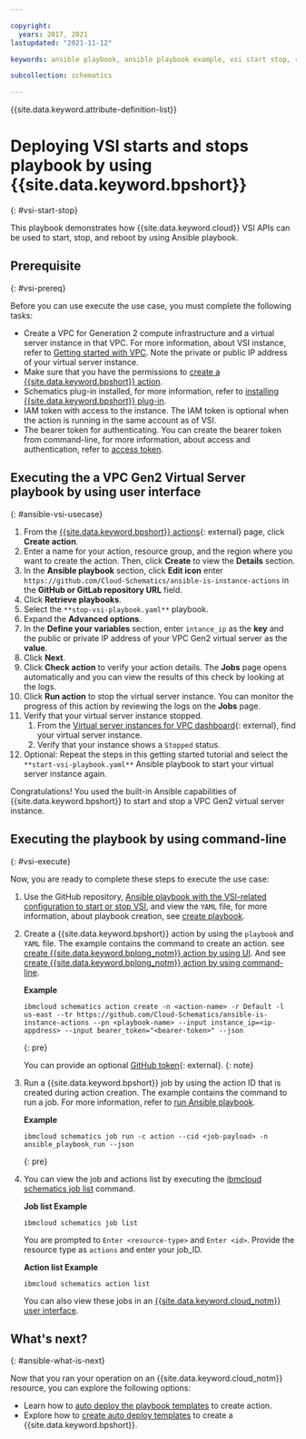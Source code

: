 ```yaml
---

copyright:
  years: 2017, 2021
lastupdated: "2021-11-12"

keywords: ansible playbook, ansible playbook example, vsi start stop, reboot vsi on {{site.data.keyword.cloud_notm}}

subcollection: schematics

---
```


{{site.data.keyword.attribute-definition-list}}


# Deploying VSI starts and stops playbook by using {{site.data.keyword.bpshort}}
{: #vsi-start-stop}


This playbook demonstrates how {{site.data.keyword.cloud}} VSI APIs can be used to start, stop, and reboot by using Ansible playbook.

## Prerequisite
{: #vsi-prereq}

Before you can use execute the use case, you must complete the following tasks:

- Create a VPC for Generation 2 compute infrastructure and a virtual server instance in that VPC. For more information, about VSI instance, refer to [Getting started with VPC](/docs/vpc?topic=vpc-creating-a-vpc-using-the-ibm-cloud-console). Note the private or public IP address of your virtual server instance. 
- Make sure that you have the permissions to [create a {{site.data.keyword.bpshort}} action](/docs/schematics?topic=schematics-access#access-roles). 
- Schematics plug-in installed, for more information, refer to [installing {{site.data.keyword.bpshort}} plug-in](/docs/schematics?topic=schematics-setup-cli#install-schematics-cli).
- IAM token with access to the instance. The IAM token is optional when the action is running in the same account as of VSI.
- The bearer token for authenticating. You can create the bearer token from command-line, for more information, about access and authentication, refer to [access token](/docs/key-protect?topic=key-protect-retrieve-access-token).

## Executing the a VPC Gen2 Virtual Server playbook by using user interface
{: #ansible-vsi-usecase}

1. From the [{{site.data.keyword.bpshort}} actions](https://cloud.ibm.com/schematics/actions){: external} page, click **Create action**. 
2. Enter a name for your action, resource group, and the region where you want to create the action. Then, click **Create** to view the **Details** section.
3. In the **Ansible playbook** section, click **Edit icon** enter `https://github.com/Cloud-Schematics/ansible-is-instance-actions` in the **GitHub or GitLab repository URL** field. 
4. Click **Retrieve playbooks**. 
5. Select the `**stop-vsi-playbook.yaml**` playbook.
6. Expand the **Advanced options**. 
7. In the **Define your variables** section, enter `intance_ip` as the **key** and the public or private IP address of your VPC Gen2 virtual server as the **value**. 
8. Click **Next**. 
9. Click **Check action** to verify your action details. The **Jobs** page opens automatically and you can view the results of this check by looking at the logs. 
10. Click **Run action** to stop the virtual server instance. You can monitor the progress of this action by reviewing the logs on the **Jobs** page. 
11. Verify that your virtual server instance stopped. 
    1. From the [Virtual server instances for VPC dashboard](https://cloud.ibm.com/vpc-ext/compute/vs){: external}, find your virtual server instance. 
    2. Verify that your instance shows a `Stopped` status. 
12. Optional: Repeat the steps in this getting started tutorial and select the `**start-vsi-playbook.yaml**` Ansible playbook to start your virtual server instance again. 

Congratulations! You used the built-in Ansible capabilities of {{site.data.keyword.bpshort}} to start and stop a VPC Gen2 virtual server instance. 

## Executing the playbook by using command-line
{: #vsi-execute}

Now, you are ready to complete these steps to execute the use case: 

1. Use the GitHub repository, [Ansible playbook with the VSI-related configuration to start or stop VSI](https://github.com/Cloud-Schematics/ansible-is-instance-actions), and view the `YAML` file, for more information, about playbook creation, see  [create playbook](/docs/schematics?topic=schematics-create-playbook).

2. Create a {{site.data.keyword.bpshort}} action by using the `playbook` and `YAML` file. The example contains the command to create an action. see [create {{site.data.keyword.bplong_notm}} action by using UI](/docs/schematics?topic=schematics-action-setup#create-action). And see [create {{site.data.keyword.bplong_notm}} action by using command-line](/docs/schematics?topic=schematics-schematics-cli-reference#schematics-create-action).

    **Example**

    ```
    ibmcloud schematics action create -n <action-name> -r Default -l us-east --tr https://github.com/Cloud-Schematics/ansible-is-instance-actions --pn <playbook-name> --input instance_ip=<ip-appdress> --input bearer_token="<bearer-token>" --json
    ```
    {: pre}

    You can provide an optional [GitHub token](https://github.com/settings/tokens){: external}.
    {: note}

3. Run a {{site.data.keyword.bpshort}} job by using the action ID that is created during action creation. The example contains the command to run a job. For more information, refer to [run Ansible playbook](/docs/schematics?topic=schematics-action-setup#create-action).

    **Example**

    ```
    ibmcloud schematics job run -c action --cid <job-payload> -n ansible_playbook_run --json
    ```
    {: pre}

4. You can view the job and actions list by executing the [ibmcloud schematics job list](/docs/schematics?topic=schematics-schematics-cli-reference#schematics-list-job) command. 

    **Job list Example**

    ```
    ibmcloud schematics job list
    ```
    You are prompted to `Enter <resource-type>` and `Enter <id>`. Provide the resource type as `actions` and enter your job_ID.

    **Action list Example**

    ```
    ibmcloud schematics action list
    ```

    You can also view these jobs in an [{{site.data.keyword.cloud_notm}} user interface](https://cloud.ibm.com/schematics/actions).


## What's next? 
{: #ansible-what-is-next}

Now that you ran your operation on an {{site.data.keyword.cloud_notm}} resource, you can explore the following options:
- Learn how to [auto deploy the playbook templates](/docs/schematics?topic=schematics-sample_actiontemplates) to create action.
- Explore how to [create auto deploy templates](/docs/schematics?topic=schematics-auto-deploy-url) to create a {{site.data.keyword.bpshort}}.



